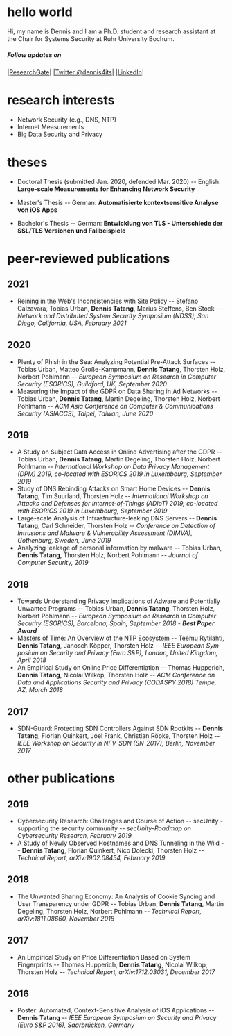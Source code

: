 # hello world

Hi, my name is Dennis and I am a Ph.D. student and research assistant at the Chair for Systems Security at Ruhr University Bochum. 

##### Follow updates on
|[ResearchGate](https://www.researchgate.net/profile/Dennis_Tatang "Dennis Tatang on ResearchGate")|
|[Twitter @dennis4its](https://twitter.com/dennis4its "@dennis4its on Twitter")|
|[LinkedIn](https://www.linkedin.com/in/dennis-tatang-4099a99a)|

# research interests
- Network Security (e.g., DNS, NTP)
- Internet Measurements
- Big Data Security and Privacy

# theses
- Doctoral Thesis (submitted Jan. 2020, defended Mar. 2020) --
English: **Large-scale Measurements for Enhancing Network Security**

- Master's Thesis --
German: **Automatisierte kontextsensitive Analyse von iOS Apps**

- Bachelor's Thesis --
German: **Entwicklung von TLS - Unterschiede der SSL/TLS Versionen und Fallbeispiele**

# peer-reviewed publications

## 2021

- Reining in the Web's Inconsistencies with Site Policy --
Stefano Calzavara, Tobias Urban, **Dennis Tatang**, Marius Steffens, Ben Stock --
*Network and Distributed System Security Symposium (NDSS), San Diego, California, USA, February 2021*

## 2020

- Plenty of Phish in the Sea: Analyzing Potential Pre-Attack Surfaces --
Tobias Urban, Matteo Große-Kampmann, **Dennis Tatang**, Thorsten Holz, Norbert Pohlmann --
*European Symposium on Research in Computer Security (ESORICS), Guildford, UK, September 2020*
- Measuring the Impact of the GDPR on Data Sharing in Ad Networks --
Tobias Urban, **Dennis Tatang**, Martin Degeling, Thorsten Holz, Norbert Pohlmann --
*ACM Asia Conference on Computer & Communications Security (ASIACCS), Taipei, Taiwan, June 2020*

## 2019

- A Study on Subject Data Access in Online Advertising after the GDPR --
Tobias Urban, **Dennis Tatang**, Martin Degeling, Thorsten Holz, Norbert Pohlmann -- 
*International Workshop on Data Privacy Management (DPM) 2019, co-located with ESORICS 2019 in Luxembourg, September 2019*
- Study of DNS Rebinding Attacks on Smart Home Devices --
**Dennis Tatang**, Tim Suurland, Thorsten Holz --
*International Workshop on Attacks and Defenses for Internet-of-Things (ADIoT) 2019, co-located with ESORICS 2019 in Luxembourg, September 2019*
- Large-scale Analysis of Infrastructure-leaking DNS Servers --
**Dennis Tatang**, Carl Schneider, Thorsten Holz --
*Conference on Detection of Intrusions and Malware & Vulnerability Assessment (DIMVA), Gothenburg, Sweden, June 2019*
- Analyzing leakage of personal information by malware --
Tobias Urban, **Dennis Tatang**, Thorsten Holz, Norbert Pohlmann --
*Journal of Computer Security, 2019*

## 2018

- Towards Un­der­stan­ding Pri­va­cy Im­pli­ca­ti­ons of Ad­wa­re and Po­ten­ti­al­ly Un­wan­ted Pro­grams --
To­bi­as Urban, **Den­nis Tatang**, Thors­ten Holz, Nor­bert Pohl­mann --
*Eu­ropean Sym­po­si­um on Re­se­arch in Com­pu­ter Se­cu­ri­ty (ESO­RICS), Bar­ce­lo­na, Spain, Sep­tem­ber 2018 - **Best Paper Award***
- Mas­ters of Time: An Over­view of the NTP Eco­sys­tem --
Teemu Ry­ti­lah­ti, **Den­nis Tatang**, Ja­nosch Köp­per, Thors­ten Holz -- 
*IEEE Eu­ropean Sym­po­si­um on Se­cu­ri­ty and Pri­va­cy (Euro S&P), Lon­don, United King­dom, April 2018*
- An Em­pi­ri­cal Study on On­line Price Dif­fe­ren­tia­ti­on --
Tho­mas Hup­pe­rich, **Den­nis Tatang**, Ni­co­lai Wilkop, Thors­ten Holz --
*ACM Con­fe­rence on Data and Ap­p­li­ca­ti­ons Se­cu­ri­ty and Pri­va­cy (CO­DAS­PY 2018) Tempe, AZ, March 2018*

## 2017

- SDN-Guard: Pro­tec­ting SDN Con­trol­lers Against SDN Root­kits --
**Den­nis Tatang**, Flo­ri­an Quin­kert, Joel Frank, Chris­ti­an Röpke, Thors­ten Holz --
*IEEE Work­shop on Se­cu­ri­ty in NFV-SDN (SN-2017), Ber­lin, No­vem­ber 2017*

# other publications

## 2019

- Cybersecurity Research: Challenges and Course of Action --
secUnity - supporting the security community --
*secUnity-Roadmap on Cybersecurity Research, February 2019*
- A Study of Newly Observed Hostnames and DNS Tunneling in the Wild --
**Dennis Tatang**, Florian Quinkert, Nico Dolecki, Thorsten Holz -- 
*Technical Report, arXiv:1902.08454, February 2019*

## 2018

- The Unwanted Sharing Economy: An Analysis of Cookie Syncing and User Transparency under GDPR --
Tobias Urban, **Dennis Tatang**, Martin Degeling, Thorsten Holz, Norbert Pohlmann --
*Technical Report, arXiv:1811.08660, November 2018*

## 2017

- An Empirical Study on Price Differentiation Based on System Fingerprints --
Thomas Hupperich, **Dennis Tatang**, Nicolai Wilkop, Thorsten Holz --
*Technical Report, arXiv:1712.03031, December 2017*

## 2016

- Poster: Automated, Context-Sensitive Analysis of iOS Applications --
**Dennis Tatang** --
*IEEE European Symposium on Security and Privacy (Euro S&P 2016), Saarbrücken, Germany*
